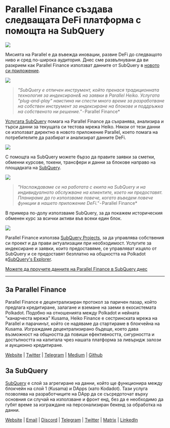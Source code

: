 # Parallel Finance създава следващата DeFi платформа с помощта на SubQuery

![](https://cdn-images-1.medium.com/max/1600/1*WcFjuL_ncmHpgzVhaXDUdg.png)

Мисията на Parallel е да въвежда иновации, развие DeFi до следващото ниво и сред по-широка аудитория. Днес сме развълнувани да ви разкрием как Parallel Finance използват данните от SubQuery в [новото си приложение](https://testnet.parallel.fi/#/overview).

![](https://cdn-images-1.medium.com/max/1600/1*5Ru0mv1hq86BuBhGwsmoqQ.png)

> *"SubQuery е отличен инструмент, който пренася традиционната технология за индексиране& на заявки в Parallel Heiko. Услугата "plug-and-play" наистина ни спести много време за разработване на собствен инструмент за индексиране на блокове и поддръжка на собственото ни решение."* - Parallel Finance*

[Услугата SubQuery](https://subquery.network/) помага на Parallel Finance да съхранява, анализира и търси данни за текущата си тестова мрежа Heiko. Някои от тези данни се използват директно в новото приложение Parallel, което помага на потребителите да разбират и анализират данните DeFi.

![](https://miro.medium.com/max/1200/1*Lmk8BvWg2YYTDZggHN82VQ.gif)

С помощта на SubQuery можете бързо да правите заявки за сметки, обменни курсове, токени, трансфери и данни за блокове направо на площадката на [SubQuery](https://explorer.subquery.network/subquery/parallel-finance/parallel-finance).

![](https://cdn-images-1.medium.com/max/1600/1*FDRgez-G26x1DkWqCkORMQ.png)

> *"Наслаждаваме се на работата с екипа на SubQuery и на индивидуалното обслужване на клиентите, което ни предоставят. Планираме да го използваме повече, когато въведем повече функции в нашето приложение DeFi."* - Parallel Finance*

В примера по-долу използваме SubQuery, за да покажем историческия обменен курс за всички активи във всеки един блок.

![](https://cdn-images-1.medium.com/max/1600/1*yctQKMNqdOnICNblJk9njw.png)

Parallel Finance използва [SubQuery Projects](https://project.subquery.network/), за да управлява собствения си проект и да прави актуализации при необходимост. Услугите за индексиране и заявки, които предоставяме, се управляват изцяло от SubQuery и се предоставят безплатно на общността на Polkadot в[SubQuery's Explorer](https://explorer.subquery.network/).

[Можете да проучите данните на Parallel Finance в SubQuery днес](https://explorer.subquery.network/subquery/parallel-finance/parallel-finance)

* * * * *

## За Parallel Finance

Parallel Finance е децентрализиран протокол за паричен пазар, който предлага кредитиране, залагане и вземане на заеми в екосистемата Polkadot. Подобно на отношенията между Polkadot и нейната "канарчеста мрежа" Kusama, Heiko Finance е сестринската мрежа на Parallel и парачинът, който се надяваме да стартираме в блокчейна на Kusama. Изграждаме децентрализирано бъдеще, което дава възможност на общността да повиши ефективността, сигурността и достъпността на капитала чрез нашата платформа за ливъридж залози и аукционно кредитиране.

[Website](https://parallel.fi/) | [Twitter](https://twitter.com/ParallelFi) | [Telegram](https://t.me/parallelfi) | [Medium](https://parallelfinance.medium.com/) | [Github](https://github.com/parallel-finance/parallel-dapp/blob/master/parallel.gif)

## За SubQuery

[SubQuery](https://subquery.network/) е слой за агрегиране на данни, който ще функционира между блокчейн на слой 1 (Kusama) и DApps (като Kodadot). Тази услуга позволява на разработчиците на DApp да се съсредоточат върху основния си случай на използване и фронт енд, без да е необходимо да губят време за изграждане на персонализиран бекенд за обработка на данни.

[Website](https://subquery.network/) | [Email](mailto:hello@subquery.network) | [Discord](https://discord.com/invite/78zg8aBSMG) | [Telegram](https://t.me/subquerynetwork) | [Twitter](https://twitter.com/subquerynetwork) | [Matrix](https://matrix.to/#/#subquery:matrix.org) | [LinkedIn](https://www.linkedin.com/company/subquery)
